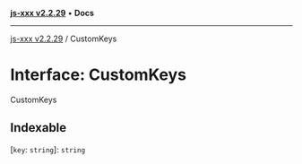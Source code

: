 [**js-xxx v2.2.29**](../README.md) • **Docs**

***

[js-xxx v2.2.29](../README.md) / CustomKeys

# Interface: CustomKeys

CustomKeys

## Indexable

 \[`key`: `string`\]: `string`
